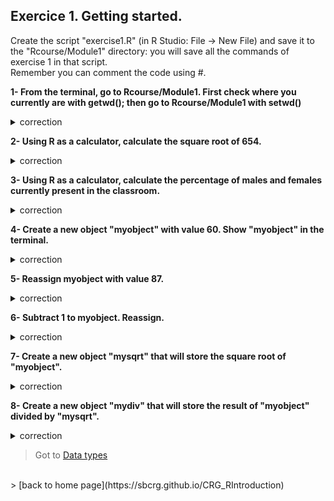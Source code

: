 ## Exercice 1. Getting started.

Create the script "exercise1.R" (in R Studio: File -> New File) and save it to the "Rcourse/Module1" directory: you will save all the commands of exercise 1 in that  script.
<br>Remember you can comment the code using #.

**1- From the terminal, go to Rcourse/Module1.
First check where you currently are with getwd(); 
then go to Rcourse/Module1 with setwd()**

<details>
<summary>
correction
</summary>

```{r}
getwd()
setwd("Rcourse/Module1")
setwd("~/Rcourse/Module1")
```

</details>


**2- Using R as a calculator, calculate the square root of 654.**

<details>
<summary>
correction
</summary>

```{r}
sqrt(654)
```

</details>

**3- Using R as a calculator, calculate the percentage of males and females currently present in the classroom.**

<details>
<summary>
correction
</summary>

```{r}
# 6 males out of 19 students:
(6/19) * 100
# 13 females out of 19 students
(13/19) * 100
```

</details>

**4- Create a new object "myobject" with value 60.
Show "myobject" in the terminal.**

<details>
<summary>
correction
</summary>

```{r}
myobject <- 60
myobject
```

</details>

**5- Reassign myobject with value 87.**

<details>
<summary>
correction
</summary>

```{r}
myobject <- 87
```

</details>

**6- Subtract 1 to myobject. Reassign.**

<details>
<summary>
correction
</summary>

```{r}
myobject <- myobject - 1
```

</details>

**7- Create a new object "mysqrt" that will store the square root of "myobject".**

<details>
<summary>
correction
</summary>

```{r}
mysqrt <- sqrt(myobject)
```

</details>

**8- Create a new object "mydiv" that will store the result of "myobject" divided by "mysqrt".**

<details>
<summary>
correction
</summary>

```{r}
mydiv <- myobject / mysqrt
```

</details>

 > Got to [Data types](https://sbcrg.github.io/CRG_RIntroduction/datatype)
<br>
> [back to home page](https://sbcrg.github.io/CRG_RIntroduction)

